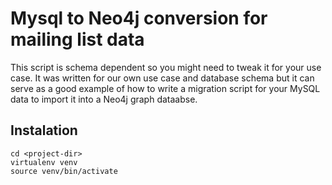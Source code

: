 # Mysql to Neo4j conversion for mailing list data

This script is schema dependent so you might need to tweak it for your use case.
It was written for our own use case and database schema but it can serve as a good
example of how to write a migration script for your MySQL data to import it into
a Neo4j graph dataabse.


## Instalation

    cd <project-dir>
    virtualenv venv
    source venv/bin/activate

